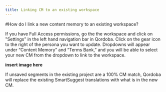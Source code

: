 ```yaml
---
title: Linking CM to an existing workspace
---
```


#How do I link a new content memory to an existing workspace?

If you have Full Access permissions, go the the workspace and click on "Settings" in the left hand navigation bar in Qordoba. Click on the gear icon to the right of the persona you want to update. Dropdowns will appear under “Content Memory” and “Terms Bank,” and you will be able to select your new CM from the dropdown to link to the workspace.

**insert image here**

If unsaved segments in the existing project are a 100% CM match, Qordoba will replace the existing SmartSuggest translations with what is in the new CM.
